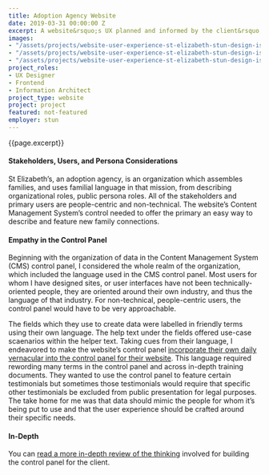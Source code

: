 ```yaml
---
title: Adoption Agency Website
date: 2019-03-31 00:00:00 Z
excerpt: A website&rsquo;s UX planned and informed by the client&rsquo;s internal culture and workflow needs.
images:
- "/assets/projects/website-user-experience-st-elizabeth-stun-design-isral-duke-1.jpg"
- "/assets/projects/website-user-experience-st-elizabeth-stun-design-isral-duke-2.jpg"
- "/assets/projects/website-user-experience-st-elizabeth-stun-design-isral-duke-3.jpg"
project_roles:
- UX Designer
- Frontend
- Information Architect
project_type: website
project: project
featured: not-featured
employer: stun
---
```

<p class="lead">{{page.excerpt}}</p>
<h4>Stakeholders, Users, and Persona Considerations</h4>
<p>St Elizabeth’s, an adoption agency, is an organization which assembles families, and uses familial language in that mission, from describing organizational roles, public persona roles. All of the stakeholders and primary users are people-centric and non-technical. The website’s Content Management System’s control needed to offer the primary an easy way to describe and feature new family connections.
</p>
<h4>Empathy in the Control Panel</h4>
<p>Beginning with the organization of data in the Content Management System (CMS) control panel, I considered the whole realm of the organization, which included the language used in the CMS control panel. Most users for whom I have designed sites, or user interfaces have not been technically-oriented people, they are oriented around their own industry, and thus the language of that industry. For non-technical, people-centric users, the control panel would have to be very approachable.
</p>
<p>The fields which they use to create data were labelled in friendly terms using their own language. The help text under the fields offered use-case scaenarios within the helper text. Taking cues from their language, I endeavored to make the website’s control panel <a href="https://medium.com/@isralcduke/empathy-or-control-issues-b36ebc82058f" target="_blank">incorporate their own daily vernacular into the control panel for their website</a>. This language required rewording many terms in the control panel and across in-depth training documents. They wanted to use the control panel to feature certain testimonials but sometimes those testimonials would require that specific other testimonials be excluded from public presentation for legal purposes. The take home for me was that data should mimic the people for whom it’s being put to use and that the user experience should be crafted around their specific needs.
</p>
<h4>In-Depth</h4>
<p>You can <a href="/articles/empathy-control-panel" target="_blank">read a more in-depth review of the thinking</a> involved for building the control panel for the client.
</p>